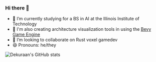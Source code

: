 ### Hi there 👋
- 🌱 I’m currently studying for a BS in AI at the Illinois Institute of Technology
- 🏡 I'm also creating architecture visualization tools in using the [Bevy Game Engine](https://bevyengine.org/)
- 👯 I’m looking to collaborate on Rust voxel gamedev
- 😄 Pronouns: he/they

![Dekuraan's GitHub stats](https://github-readme-stats.vercel.app/api?username=dekuraan&count_private=true&theme=dark)
